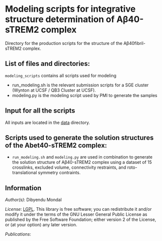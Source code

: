 # Modeling scripts for integrative structure determination of Aβ40-sTREM2 complex

Directory for the production scripts for the structure of the Aβ40fibril-sTREM2 complex.

## List of files and directories:

`modeling_scripts`   	 contains all scripts used for modeling
- run_modeling.sh is the relevant submission scripts for a SGE cluster (Wynton at UCSF / QB3 Cluster at UCSF).
- modeling.py is the modeling script used by PMI to generate the samples

## Input for all the scripts

All inputs are located in the [data](../data) directory.

## Scripts used to generate the solution structures of the Abet40-sTREM2 complex: 

- `run_modeling.sh` and `modeling.py` are used in combination to generate the solution structure of Aβ40-sTREM2 complex using a dataset of 15 crosslinks, excluded volume, connectivity restraints, and roto-translational symmetry contraints.

## Information

_Author(s)_: Dibyendu Mondal

_License_: [LGPL](http://www.gnu.org/licenses/old-licenses/lgpl-2.1.html).
This library is free software; you can redistribute it and/or
modify it under the terms of the GNU Lesser General Public
License as published by the Free Software Foundation; either
version 2 of the License, or (at your option) any later version.

_Publications_:
